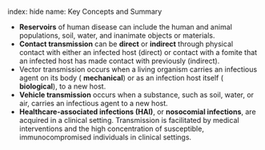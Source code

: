 index: hide
name: Key Concepts and Summary

  *  **Reservoirs** of human disease can include the human and animal populations, soil, water, and inanimate objects or materials.
  *  **Contact transmission** can be  **direct** or  **indirect** through physical contact with either an infected host (direct) or contact with a fomite that an infected host has made contact with previously (indirect).
  * Vector transmission occurs when a living organism carries an infectious agent on its body ( **mechanical**) or as an infection host itself ( **biological**), to a new host.
  *  **Vehicle transmission** occurs when a substance, such as soil, water, or air, carries an infectious agent to a new host.
  *  **Healthcare-associated infections (HAI)**, or  **nosocomial infections**, are acquired in a clinical setting. Transmission is facilitated by medical interventions and the high concentration of susceptible, immunocompromised individuals in clinical settings.
